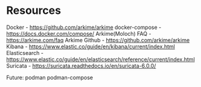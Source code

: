 # Resources
Docker - https://github.com/arkime/arkime
docker-compose - https://docs.docker.com/compose/
Arkime(Moloch) FAQ - https://arkime.com/faq
Arkime Github - https://github.com/arkime/arkime
Kibana - https://www.elastic.co/guide/en/kibana/current/index.html
Elasticsearch - https://www.elastic.co/guide/en/elasticsearch/reference/current/index.html
Suricata - https://suricata.readthedocs.io/en/suricata-6.0.0/


Future:
podman
podman-compose
